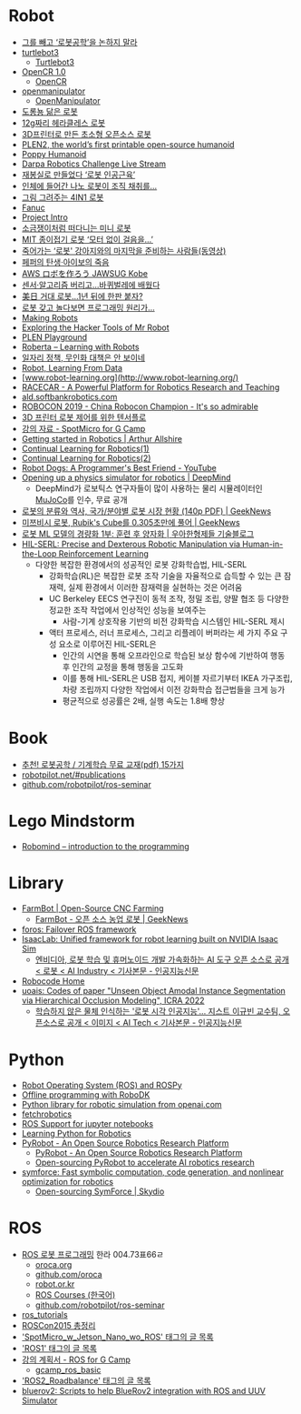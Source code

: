 Robot
=====
* [그를 빼고 ‘로봇공학’을 논하지 말라](http://www.bloter.net/archives/224824)
* [turtlebot3](http://emanual.robotis.com/docs/en/platform/turtlebot3/overview/)
  * [Turtlebot3](https://github.com/ROBOTIS-GIT/turtlebot3)
* [OpenCR 1.0](http://emanual.robotis.com/docs/en/parts/controller/opencr10/)
  * [OpenCR](https://github.com/ROBOTIS-GIT/OpenCR)
* [openmanipulator](http://emanual.robotis.com/docs/en/platform/openmanipulator/)
  * [OpenManipulator](https://github.com/ROBOTIS-GIT/open_manipulator)
* [도롱뇽 닮은 로봇](http://techholic.co.kr/archives/30293)
* [12g짜리 헤라클레스 로봇](http://techholic.co.kr/archives/32962)
* [3D프린터로 만든 초소형 오픈소스 로봇](http://techholic.co.kr/archives/32551)
* [PLEN2, the world’s first printable open-source humanoid](https://www.kickstarter.com/projects/2107823129/plen2-the-worlds-first-printable-open-source-human)
* [Poppy Humanoid](https://www.poppy-project.org/creatures/poppy-humanoid/)
* [Darpa Robotics Challenge Live Stream](http://live.curiositystream.com/)
* [재봉실로 만들었다 ‘로봇 인공근육’](http://techholic.co.kr/archives/34906)
* [인체에 들어간 나노 로봇이 조직 채취를…](http://techholic.co.kr/archives/34897)
* [그림 그려주는 4IN1 로봇](http://techholic.co.kr/archives/32544)
* [Fanuc](http://www.thegear.co.kr/8465)
* [Project Intro](http://www.gperco.com/2015/06/hex-project-intro.html)
* [소금쟁이처럼 떠다니는 미니 로봇](http://ppss.kr/archives/47403)
* [MIT 종이접기 로봇 ‘모터 없이 걸음을…’](http://techholic.co.kr/archives/35122)
* [죽어가는 ‘로봇' 강아지와의 마지막을 준비하는 사람들(동영상)](http://www.huffingtonpost.kr/2015/06/20/story_n_7629822.html)
* [페퍼의 탄생·아이보의 죽음](http://techholic.co.kr/archives/35420)
* [AWS ロボを作ろう JAWSUG Kobe](http://www.slideshare.net/shimy_net/robo-pub)
* [센서·알고리즘 버리고…바퀴벌레에 배웠다](http://techholic.co.kr/archives/36057)
* [美日 거대 로봇…1년 뒤에 한판 붙자?](http://techholic.co.kr/archives/36085)
* [로봇 갖고 놀다보면 프로그래밍 원리가…](http://techholic.co.kr/archives/36658)
* [Making Robots](https://www.youtube.com/watch?v=OcFOWIq3cIc)
* [Exploring the Hacker Tools of Mr Robot](https://hackertarget.com/hacker-tools-mr-robot//)
* [PLEN Playground](http://plen.jp/playground/)
* [Roberta – Learning with Robots](http://www.open-roberta.org/en/welcome/)
* [일자리 정책, 무인화 대책은 안 보이네](http://www.bloter.net/archives/240824)
* [Robot, Learning From Data](http://www.slideshare.net/samchoi7/robot-learning-from-data)
* [www.robot-learning.org](http://www.robot-learning.org/)
* [RACECAR - A Powerful Platform for Robotics Research and Teaching](https://mit-racecar.github.io/)
* [ald.softbankrobotics.com](https://www.ald.softbankrobotics.com)
* [ROBOCON 2019 - China Robocon Champion - It's so admirable](https://www.youtube.com/watch?v=WmizhHexQHY)
* [3D 프린터 로봇 제어를 위한 텐서플로](http://blog.daum.net/kimgyunghyun/2529)
* [강의 자료 - SpotMicro for G Camp](https://www.notion.so/SpotMicro-for-G-Camp-c541934a4bad4ad48d1e37ab94c10de8)
* [Getting started in Robotics | Arthur Allshire](https://allshire.org/getting-started-robotics/)
* [Continual Learning for Robotics(1)](https://ropiens.tistory.com/133?category=992370)
* [Continual Learning for Robotics(2)](https://ropiens.tistory.com/143?category=992370)
* [Robot Dogs: A Programmer's Best Friend - YouTube](https://www.youtube.com/watch?v=U2nNI9Yp_0g)
* [Opening up a physics simulator for robotics | DeepMind](https://deepmind.com/blog/announcements/mujoco)
  * DeepMind가 로보틱스 연구자들이 많이 사용하는 물리 시뮬레이터인 [MuJoCo](https://mujoco.org/download)를 인수, 무료 공개
* [로봇의 분류와 역사, 국가/분야별 로봇 시장 현황 (140p PDF) | GeekNews](https://news.hada.io/topic?id=6010)
* [미쯔비시 로봇, Rubik's Cube를 0.305초만에 풀어 | GeekNews](https://news.hada.io/topic?id=15237)
* [로봇 ML 모델의 경량화 1부: 훈련 후 양자화 | 우아한형제들 기술블로그](https://techblog.woowahan.com/18980/)
* [HIL-SERL: Precise and Dexterous Robotic Manipulation via Human-in-the-Loop Reinforcement Learning](https://hil-serl.github.io/)
  * 다양한 복잡한 환경에서의 성공적인 로봇 강화학습법, HIL-SERL
    * 강화학습(RL)은 복잡한 로봇 조작 기술을 자율적으로 습득할 수 있는 큰 잠재력, 실제 환경에서 이러한 잠재력을 실현하는 것은 어려움
    * UC Berkeley EECS 연구진이 동적 조작, 정밀 조립, 양팔 협조 등 다양한 정교한 조작 작업에서 인상적인 성능을 보여주는
      * 사람-기계 상호작용 기반의 비전 강화학습 시스템인 HIL-SERL 제시
    * 액터 프로세스, 러너 프로세스, 그리고 리플레이 버퍼라는 세 가지 주요 구성 요소로 이루어진 HIL-SERL은
      * 인간의 시연을 통해 오프라인으로 학습된 보상 함수에 기반하여 행동 후 인간의 교정을 통해 행동을 고도화
      * 이를 통해 HIL-SERL은 USB 접지, 케이블 자르기부터 IKEA 가구조립, 차량 조립까지 다양한 작업에서 이전 강화학습 접근법들을 크게 능가
      * 평균적으로 성공률은 2배, 실행 속도는 1.8배 향상

# Book
* [추천! 로봇공학 / 기계학습 무료 교재(pdf) 15가지](http://t-robotics.blogspot.in/2015/01/pdf-15.html)
* [robotpilot.net/#publications](http://robotpilot.net/#publications)
* [github.com/robotpilot/ros-seminar](https://github.com/robotpilot/ros-seminar)

# Lego Mindstorm
* [Robomind – introduction to the programming](http://educationware.net/robomind-introduction-to-the-programming/)

# Library
* [FarmBot | Open-Source CNC Farming](https://farm.bot/)
  * [FarmBot - 오픈 소스 농업 로봇 | GeekNews](https://news.hada.io/topic?id=16164)
* [foros: Failover ROS framework](https://github.com/42dot/foros)
* [IsaacLab: Unified framework for robot learning built on NVIDIA Isaac Sim](https://github.com/isaac-sim/IsaacLab)
  * [엔비디아, 로봇 학습 및 휴머노이드 개발 가속화하는 AI 도구 오픈 소스로 공개 < 로봇 < AI Industry < 기사본문 - 인공지능신문](https://www.aitimes.kr/news/articleView.html?idxno=32734)
* [Robocode Home](https://robocode.sourceforge.io/)
* [uoais: Codes of paper "Unseen Object Amodal Instance Segmentation via Hierarchical Occlusion Modeling", ICRA 2022](https://github.com/gist-ailab/uoais)
  * [학습하지 않은 물체 인식하는 '로봇 시각 인공지능'... 지스트 이규빈 교수팀, 오픈소스로 공개 < 이미지 < AI Tech < 기사본문 - 인공지능신문](http://www.aitimes.kr/news/articleView.html?idxno=24251)

# Python
* [Robot Operating System (ROS) and ROSPy](http://www.talkpythontome.com/episodes/show/7/robot-operating-system-ros-and-rospy)
* [Offline programming with RoboDK](http://www.robodk.com/offline-programming.php)
* [Python library for robotic simulation from openai.com](https://blog.openai.com/faster-robot-simulation-in-python/)
* [fetchrobotics](https://github.com/fetchrobotics)
* [ROS Support for jupyter notebooks](https://github.com/wolfv/jupyter-ros)
* [Learning Python for Robotics](http://www.theconstructsim.com/learning-python-robotics/)
* [PyRobot - An Open Source Robotics Research Platform](https://www.pyrobot.org)
  * [PyRobot - An Open Source Robotics Research Platform](https://github.com/facebookresearch/pyrobot)
  * [Open-sourcing PyRobot to accelerate AI robotics research](https://ai.facebook.com/blog/open-sourcing-pyrobot-to-accelerate-ai-robotics-research/)
* [symforce: Fast symbolic computation, code generation, and nonlinear optimization for robotics](https://github.com/symforce-org/symforce)
  * [Open-sourcing SymForce | Skydio](https://www.skydio.com/blog/open-sourcing-symforce/)

# ROS
* [ROS 로봇 프로그래밍](http://book.daum.net/detail/book.do?bookid=KOR9791195149278) 한라 004.73표66ㄹ
  * [oroca.org](http://oroca.org/)
  * [github.com/oroca](https://github.com/oroca)
  * [robot.or.kr](http://robot.or.kr/)
  * [ROS Courses (한국어)](https://www.youtube.com/playlist?list=PLRG6WP3c31_VIFtFAxSke2NG_DumVZPgw)
  * [github.com/robotpilot/ros-seminar](https://github.com/robotpilot/ros-seminar)
* [ros_tutorials](https://github.com/ROBOTIS-GIT/ros_tutorials)
* [ROSCon2015 총정리](http://cafe.naver.com/openrt/12384)
* ['SpotMicro_w_Jetson_Nano_wo_ROS' 태그의 글 목록](https://gcamp.tistory.com/tag/SpotMicro_w_Jetson_Nano_wo_ROS)
* ['ROS1' 태그의 글 목록](https://gcamp.tistory.com/tag/ROS1)
* [강의 계획서 - ROS for G Camp](https://www.notion.so/ROS-for-G-Camp-410d95df137d403ca176cfec4822351a)
  * [gcamp_ros_basic](https://github.com/Road-Balance/gcamp_ros_basic)
* ['ROS2_Roadbalance' 태그의 글 목록](https://m-hackathon.tistory.com/tag/ROS2_Roadbalance)
* [bluerov2: Scripts to help BlueRov2 integration with ROS and UUV Simulator](https://github.com/fredvaz/bluerov2)
